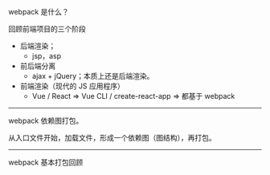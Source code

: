 webpack 是什么？

回顾前端项目的三个阶段

- 后端渲染；
  - jsp，asp
- 前后端分离
  - ajax + jQuery；本质上还是后端渲染。
- 前端渲染（现代的 JS 应用程序）
  - Vue / React => Vue CLI / create-react-app => 都基于 webpack

---

webpack 依赖图打包。

从入口文件开始，加载文件，形成一个依赖图（图结构），再打包。

---

webpack 基本打包回顾

